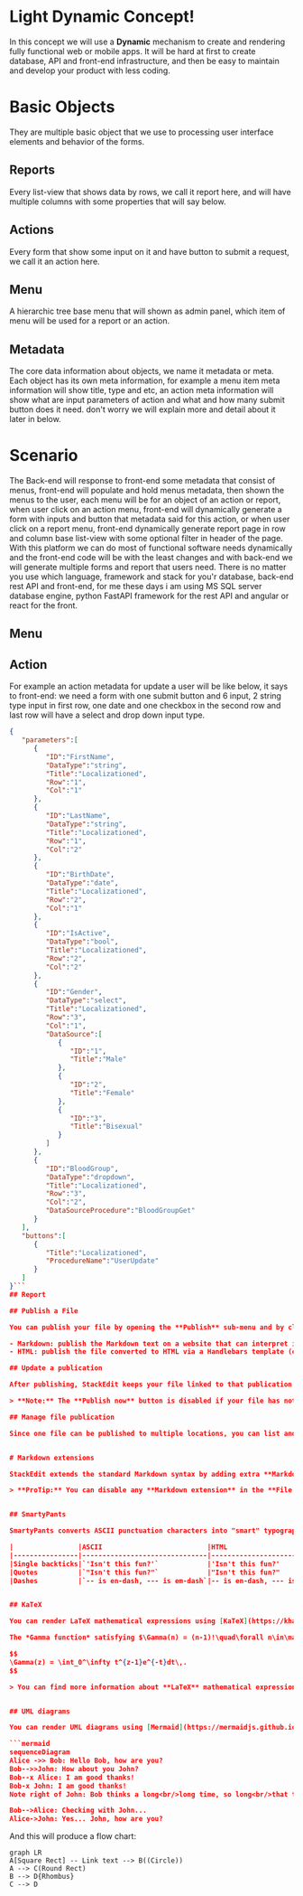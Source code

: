 # Light Dynamic Concept!

In this concept we will use a **Dynamic** mechanism to create and rendering fully functional web or mobile apps. It will be hard at first to create database, API and front-end infrastructure, and then be easy to maintain and develop your product with less coding.


# Basic Objects

They are multiple basic object that we use to processing user interface elements and behavior of the forms.


## Reports

Every list-view that shows data by rows, we call it report here, and will have multiple columns with some properties that will say below.


## Actions

Every form that show some input on it and have button to submit a request, we call it an action here.

## Menu

A hierarchic tree base menu that will shown as admin panel, which item of menu will be used for a report or an action.

## Metadata
The core data information about objects, we name it metadata or meta. Each object has its own meta information, for example a menu item meta information will show title, type and etc, an action meta information will show what are input parameters of action and what and how many submit button does it need. don't worry we will explain more and detail about it later in below.



# Scenario

The Back-end will response to front-end some metadata that consist of menus, front-end will populate and hold menus metadata, then shown the menus to the user, each menu will be for an object of an action or report, when user click on an action menu, front-end will dynamically generate a form with inputs and button that metadata said for this action, or when user click on a report menu, front-end dynamically generate report page in row and column base list-view with some optional filter in header of the page.
With this platform we can do most of functional software needs dynamically and the front-end code will be with the least changes and with back-end we will generate multiple forms and report that users need.
There is no matter you use which language, framework and stack for you'r database, back-end rest API and front-end, for me these days i am using MS SQL server database engine, python FastAPI framework for the rest API and angular or react for the front.
	
## Menu

## Action
For example an action metadata for update a user will be like below, it says to front-end: we need a form with one submit button and 6 input, 2 string type input in first row, one date and one checkbox in the second row and  last row will have a select and drop down input type.
```json
{
   "parameters":[
      {
         "ID":"FirstName",
         "DataType":"string",
         "Title":"Localizationed",
         "Row":"1",
         "Col":"1"
      },
      {
         "ID":"LastName",
         "DataType":"string",
         "Title":"Localizationed",
         "Row":"1",
         "Col":"2"
      },
      {
         "ID":"BirthDate",
         "DataType":"date",
         "Title":"Localizationed",
         "Row":"2",
         "Col":"1"
      },
      {
         "ID":"IsActive",
         "DataType":"bool",
         "Title":"Localizationed",
         "Row":"2",
         "Col":"2"
      },
      {
         "ID":"Gender",
         "DataType":"select",
         "Title":"Localizationed",
         "Row":"3",
         "Col":"1",
         "DataSource":[
            {
               "ID":"1",
               "Title":"Male"
            },
            {
               "ID":"2",
               "Title":"Female"
            },
            {
               "ID":"3",
               "Title":"Bisexual"
            }
         ]
      },
      {
         "ID":"BloodGroup",
         "DataType":"dropdown",
         "Title":"Localizationed",
         "Row":"3",
         "Col":"2",
         "DataSourceProcedure":"BloodGroupGet"
      }
   ],
   "buttons":[
      {
         "Title":"Localizationed",
         "ProcedureName":"UserUpdate"
      }
   ]
}```
## Report

## Publish a File

You can publish your file by opening the **Publish** sub-menu and by clicking **Publish to**. For some locations, you can choose between the following formats:

- Markdown: publish the Markdown text on a website that can interpret it (**GitHub** for instance),
- HTML: publish the file converted to HTML via a Handlebars template (on a blog for example).

## Update a publication

After publishing, StackEdit keeps your file linked to that publication which makes it easy for you to re-publish it. Once you have modified your file and you want to update your publication, click on the **Publish now** button in the navigation bar.

> **Note:** The **Publish now** button is disabled if your file has not been published yet.

## Manage file publication

Since one file can be published to multiple locations, you can list and manage publish locations by clicking **File publication** in the **Publish** sub-menu. This allows you to list and remove publication locations that are linked to your file.


# Markdown extensions

StackEdit extends the standard Markdown syntax by adding extra **Markdown extensions**, providing you with some nice features.

> **ProTip:** You can disable any **Markdown extension** in the **File properties** dialog.


## SmartyPants

SmartyPants converts ASCII punctuation characters into "smart" typographic punctuation HTML entities. For example:

|                |ASCII                          |HTML                         |
|----------------|-------------------------------|-----------------------------|
|Single backticks|`'Isn't this fun?'`            |'Isn't this fun?'            |
|Quotes          |`"Isn't this fun?"`            |"Isn't this fun?"            |
|Dashes          |`-- is en-dash, --- is em-dash`|-- is en-dash, --- is em-dash|


## KaTeX

You can render LaTeX mathematical expressions using [KaTeX](https://khan.github.io/KaTeX/):

The *Gamma function* satisfying $\Gamma(n) = (n-1)!\quad\forall n\in\mathbb N$ is via the Euler integral

$$
\Gamma(z) = \int_0^\infty t^{z-1}e^{-t}dt\,.
$$

> You can find more information about **LaTeX** mathematical expressions [here](http://meta.math.stackexchange.com/questions/5020/mathjax-basic-tutorial-and-quick-reference).


## UML diagrams

You can render UML diagrams using [Mermaid](https://mermaidjs.github.io/). For example, this will produce a sequence diagram:

```mermaid
sequenceDiagram
Alice ->> Bob: Hello Bob, how are you?
Bob-->>John: How about you John?
Bob--x Alice: I am good thanks!
Bob-x John: I am good thanks!
Note right of John: Bob thinks a long<br/>long time, so long<br/>that the text does<br/>not fit on a row.

Bob-->Alice: Checking with John...
Alice->John: Yes... John, how are you?
```

And this will produce a flow chart:

```mermaid
graph LR
A[Square Rect] -- Link text --> B((Circle))
A --> C(Round Rect)
B --> D{Rhombus}
C --> D
```
<!--stackedit_data:
eyJoaXN0b3J5IjpbOTc0MTM0NjkwLDY0NTE3OTI1MywxODc0OT
A4Njg2LC0xNDE2NzA2MzM2LDcwMzc1MDk0NiwxNTQ0OTE1MjMy
LDQzMzM1MzcwNSwzMzIyODcyMCwtMzgzOTU5NTI2LC0xNzU1OT
E2MjIyLC0yMDI0Mzc2NDQyLDExODU0NzYyNjUsMzE1NDIwMTEy
LC0zMzI0NTUzNjNdfQ==
-->